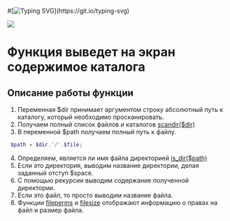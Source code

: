 
#[![Typing SVG](https://readme-typing-svg.herokuapp.com?color=%2336BCF7&lines=Привет!)](https://git.io/typing-svg)

![](https://github.com/blackcater/blackcater/raw/main/images/Hi.gif)

Функция выведет на экран содержимое каталога
====
Описание работы функции
----

1. Переменная $dir принимает аргументом строку абсолютный путь к каталогу, который необходимо просканировать.
2. Получаем полный список файлов и каталогов [scandir($dir)](https://www.php.net/manual/ru/function.scandir.php)
3. В переменной $path получаем полный путь к файлу.

```php
 $path = $dir.'/'.$file;
```

4. Определяем, является ли имя файла директорией [is_dir($path)](https://www.php.net/manual/ru/function.is-dir.php)
5. Если это директория, выводим название директории, делая заданный отступ $space.
6. С помощью рекурсии выводим содержание полученной директории.
7. Если это файл, то просто выводим название файла. 
8. Функции  [fileperms](https://www.php.net/manual/ru/function.fileperms.php) и [filesize](https://www.php.net/manual/ru/function.filesize.php) отображают информацию о правах на файл и размер файла.

